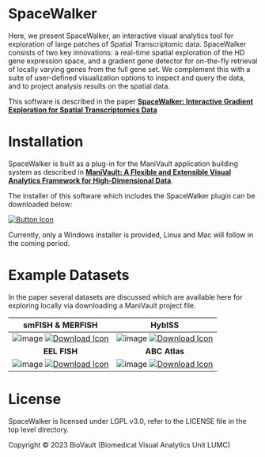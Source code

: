 # SpaceWalker

Here, we present SpaceWalker, an interactive visual analytics tool for exploration of large patches of Spatial Transcriptomic data. SpaceWalker consists of two key innovations: a real-time spatial exploration of the HD gene expression space, and a gradient gene detector for on-the-fly retrieval of locally varying genes from the full gene set. We complement this with a suite of user-defined visualization options to inspect and query the data, and to project analysis results on the spatial data.

This software is described in the paper [**SpaceWalker: Interactive Gradient Exploration for Spatial Transcriptomics Data**](https://www.biorxiv.org/content/10.1101/2023.03.20.532934v1)

# Installation
SpaceWalker is built as a plug-in for the ManiVault application building system as described in [**ManiVault: A Flexible and Extensible Visual Analytics Framework for High-Dimensional Data**](https://arxiv.org/abs/2308.01751).

The installer of this software which includes the SpaceWalker plugin can be downloaded below:

[![Button Icon]][Link]

Currently, only a Windows installer is provided, Linux and Mac will follow in the coming period.

# Example Datasets
In the paper several datasets are discussed which are available here for exploring locally via downloading a ManiVault project file.

smFISH & MERFISH |  HybISS
:-------------------------:|:-------------------------:
![image](https://github.com/ManiVaultStudio/SpaceWalker/assets/2978176/7b17e46c-177a-4b5d-9764-16627b36f46f) [![Download Icon]][SMLink] | ![image](https://github.com/ManiVaultStudio/SpaceWalker/assets/2978176/cf43ae47-25ad-48f4-b9a0-9c19a69a8eba) [![Download Icon]][HybLink]
**EEL FISH** | **ABC Atlas**
![image](https://github.com/ManiVaultStudio/SpaceWalker/assets/2978176/341c7bd6-4f7a-405e-8763-f049fa5b02f2) [![Download Icon]][EELLink] | ![image](https://github.com/ManiVaultStudio/SpaceWalker/assets/2978176/867a6724-dd5e-4738-8bee-f3351ae94639) [![Download Icon]][ABCLink]

<!---------------------------------------------------------------------------->
[Link]: https://www.dropbox.com/scl/fo/18g5gmg7o54k48h6dvdhv/h/ManiVault_spacewalker_offline.exe?rlkey=31e1jxw3tl2wqtdcw8u1ptd2v&dl=0 'Download the Installer'
[SMLink]: https://www.dropbox.com/scl/fo/18g5gmg7o54k48h6dvdhv/h/SpaceTx_smFish_MerFish.mv?rlkey=31e1jxw3tl2wqtdcw8u1ptd2v&dl=0 'smFISH'
[HybLink]: https://www.dropbox.com/scl/fo/18g5gmg7o54k48h6dvdhv/h/HyBISS.mv?rlkey=31e1jxw3tl2wqtdcw8u1ptd2v&dl=0 'HybISS'
[EELLink]: https://www.dropbox.com/scl/fo/18g5gmg7o54k48h6dvdhv/h/EELFISH.mv?rlkey=31e1jxw3tl2wqtdcw8u1ptd2v&dl=0 'EEL FISH'
[ABCLink]: https://www.dropbox.com/scl/fo/18g5gmg7o54k48h6dvdhv/h/SpaceWalker_ABCATLAS_Saved.mv?rlkey=31e1jxw3tl2wqtdcw8u1ptd2v&dl=0 'ABC Atlas'
<!---------------------------------------------------------------------------->
[Button Example]: https://img.shields.io/badge/Title-37a779?style=for-the-badge
[Button Icon]: https://img.shields.io/badge/Installation-EF2D5E?style=for-the-badge&logoColor=white&logo=DocuSign
[Download Icon]: https://img.shields.io/badge/Download-EF2D5E?style=for-the-badge&logoColor=white&logo=DocuSign
[#]: #

# License
SpaceWalker is licensed under LGPL v3.0, refer to the LICENSE file in the top level directory.

Copyright © 2023 BioVault (Biomedical Visual Analytics Unit LUMC)
